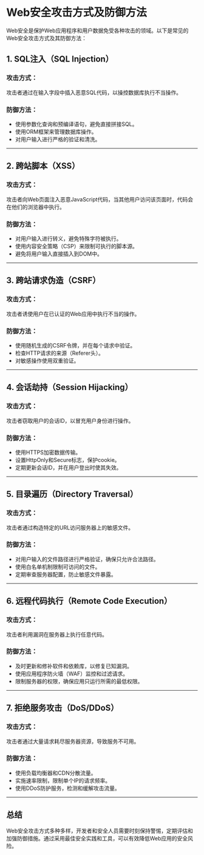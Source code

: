 # Web安全攻击方式及防御方法

Web安全是保护Web应用程序和用户数据免受各种攻击的领域。以下是常见的Web安全攻击方式及其防御方法：

## 1. SQL注入（SQL Injection）

### 攻击方式：
攻击者通过在输入字段中插入恶意SQL代码，以操控数据库执行不当操作。

### 防御方法：
- 使用参数化查询和预编译语句，避免直接拼接SQL。
- 使用ORM框架来管理数据库操作。
- 对用户输入进行严格的验证和清洗。

---

## 2. 跨站脚本（XSS）

### 攻击方式：
攻击者向Web页面注入恶意JavaScript代码，当其他用户访问该页面时，代码会在他们的浏览器中执行。

### 防御方法：
- 对用户输入进行转义，避免特殊字符被执行。
- 使用内容安全策略（CSP）来限制可执行的脚本源。
- 避免将用户输入直接插入到DOM中。

---

## 3. 跨站请求伪造（CSRF）

### 攻击方式：
攻击者诱使用户在已认证的Web应用中执行不当的操作。

### 防御方法：
- 使用随机生成的CSRF令牌，并在每个请求中验证。
- 检查HTTP请求的来源（Referer头）。
- 对敏感操作使用双重验证。

---

## 4. 会话劫持（Session Hijacking）

### 攻击方式：
攻击者窃取用户的会话ID，以冒充用户身份进行操作。

### 防御方法：
- 使用HTTPS加密数据传输。
- 设置HttpOnly和Secure标志，保护cookie。
- 定期更新会话ID，并在用户登出时使其失效。

---

## 5. 目录遍历（Directory Traversal）

### 攻击方式：
攻击者通过构造特定的URL访问服务器上的敏感文件。

### 防御方法：
- 对用户输入的文件路径进行严格验证，确保只允许合法路径。
- 使用白名单机制限制可访问的文件。
- 定期审查服务器配置，防止敏感文件暴露。

---

## 6. 远程代码执行（Remote Code Execution）

### 攻击方式：
攻击者利用漏洞在服务器上执行任意代码。

### 防御方法：
- 及时更新和修补软件和依赖库，以修复已知漏洞。
- 使用应用程序防火墙（WAF）监控和过滤请求。
- 限制服务器的权限，确保应用只运行所需的最低权限。

---

## 7. 拒绝服务攻击（DoS/DDoS）

### 攻击方式：
攻击者通过大量请求耗尽服务器资源，导致服务不可用。

### 防御方法：
- 使用负载均衡器和CDN分散流量。
- 实施速率限制，限制单个IP的请求频率。
- 使用DDoS防护服务，检测和缓解攻击流量。

---

## 总结

Web安全攻击方式多种多样，开发者和安全人员需要时刻保持警惕，定期评估和加强防御措施。通过采用最佳安全实践和工具，可以有效降低Web应用的安全风险。
